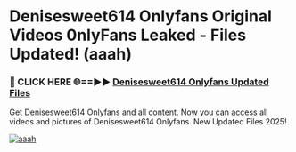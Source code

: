 # Denisesweet614 Onlyfans Original Videos 0nlyFans Leaked - Files Updated! (aaah)

<h3>🔴 CLICK HERE 🌐==►► <a href="https://tinyurl.com/ehrbuxhb" rel="nofollow">Denisesweet614 Onlyfans Updated Files</a></h3>

Get Denisesweet614 Onlyfans and all content. Now you can access all videos and pictures of Denisesweet614 Onlyfans. New Updated Files 2025!

[![aaah](https://i.imgur.com/lVYEuWS.gif)](https://tinyurl.com/ehrbuxhb)
